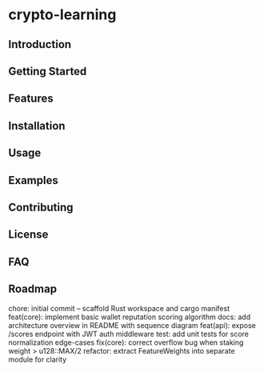 # crypto-learning
## Introduction
## Getting Started  
## Features
## Installation
## Usage
## Examples
## Contributing
## License
## FAQ
## Roadmap
chore: initial commit – scaffold Rust workspace and cargo manifest
feat(core): implement basic wallet reputation scoring algorithm
docs: add architecture overview in README with sequence diagram
feat(api): expose /scores endpoint with JWT auth middleware
test: add unit tests for score normalization edge-cases
fix(core): correct overflow bug when staking weight > u128::MAX/2
refactor: extract FeatureWeights into separate module for clarity
